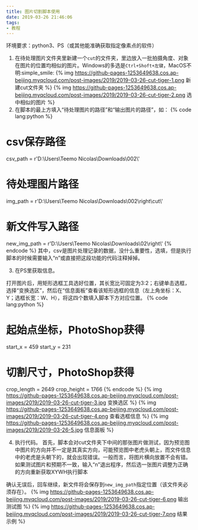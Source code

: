 ```yaml
---
title: 图片切割脚本使用
date: 2019-03-26 21:46:06
tags: 
- 教程
---
```


环境要求：python3、PS（或其他能准确获取指定像素点的软件）
<!--more-->

1. 在待处理图片文件夹里新建一个`cut`的文件夹，里边放入一批拍摄角度、对象在图片的位置均相似的图片。Windows的多选是`Ctrl+Shoft+左键`，MacOS不明:simple_smile:
   {% img https://github-pages-1253649638.cos.ap-beijing.myqcloud.com/post-images/2019/2019-03-26-cut-tiger-1.png 新建cut文件夹 %}
   {% img https://github-pages-1253649638.cos.ap-beijing.myqcloud.com/post-images/2019/2019-03-26-cut-tiger-2.png 选中相似的图片 %}
2. 在脚本的最上方填入“待处理图片的路径”和“输出图片的路径”，如：
{% code lang:python %}
# csv保存路径
csv_path = r'D:\Users\Teemo Nicolas\Downloads\002\\'
# 待处理图片路径
img_path = r'D:\Users\Teemo Nicolas\Downloads\002\right\cut\\'
# 新文件写入路径
new_img_path = r'D:\Users\Teemo Nicolas\Downloads\02\right\\'
{% endcode %}
其中，csv是图片处理记录的数据，没什么重要性，选填，但是执行脚本的时候需要输入“n”或直接把这段功能的代码注释掉掉。

3. 在PS里获取信息。

打开图片后，用矩形选框工具选好位置，其长宽比可固定为3:2；右键单击选框，选择“变换选区”，然后在“信息面板”查看该矩形选框的信息（左上角坐标：X、Y；选框长宽：W、H），将这四个数填入脚本下方对应位置。
{% code lang:python %}
# 起始点坐标，PhotoShop获得
start_x = 459
start_y = 231
# 切割尺寸，PhotoShop获得
crop_length = 2649
crop_height = 1766
{% endcode %}
{% img https://github-pages-1253649638.cos.ap-beijing.myqcloud.com/post-images/2019/2019-03-26-cut-tiger-3.jpg 变换选区 %}
{% img https://github-pages-1253649638.cos.ap-beijing.myqcloud.com/post-images/2019/2019-03-26-cut-tiger-4.png 查看选框信息 %}
{% img https://github-pages-1253649638.cos.ap-beijing.myqcloud.com/post-images/2019/2019-03-26-5.jpg 信息面板 %}

4. 执行代码。
首先，脚本会对cut文件夹下中间的那张图片做测试，因为预览图中图片的方向并不一定是其真实方向，可能预览图中老虎头朝上，而文件信息中的老虎是头朝下的，就会出现错误。一般而言，将图片横向放置不会有错。如果测试图片和预期不一致，输入“n”退出程序，然后选一张图片调整为正确的方向重新获取XYWH执行脚本

确认无误后，回车继续，新文件将会保存到`new_img_path`指定位置（该文件夹必须存在）。
{% img https://github-pages-1253649638.cos.ap-beijing.myqcloud.com/post-images/2019/2019-03-26-cut-tiger-6.png 输出测试图 %}
{% img https://github-pages-1253649638.cos.ap-beijing.myqcloud.com/post-images/2019/2019-03-26-cut-tiger-7.png 结果示例 %}
